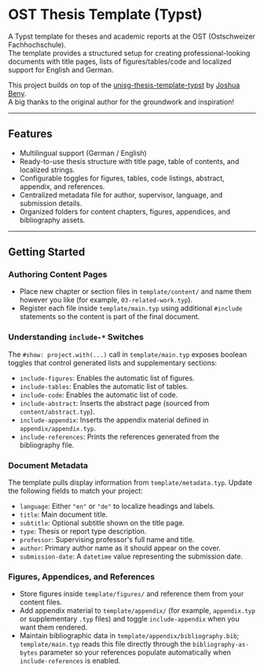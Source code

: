 # OST Thesis Template (Typst)

A Typst template for theses and academic reports at the OST (Ostschweizer Fachhochschule).  
The template provides a structured setup for creating professional-looking documents with title pages, lists of figures/tables/code and localized support for English and German.

This project builds on top of the [unisg-thesis-template-typst](https://github.com/joshuabeny1999/unisg-thesis-template-typst) by [Joshua Beny](https://github.com/joshuabeny1999).  
A big thanks to the original author for the groundwork and inspiration!

---

## Features
- Multilingual support (German / English)  
- Ready-to-use thesis structure with title page, table of contents, and localized strings.
- Configurable toggles for figures, tables, code listings, abstract, appendix, and references.
- Centralized metadata file for author, supervisor, language, and submission details.
- Organized folders for content chapters, figures, appendices, and bibliography assets.

---

## Getting Started

### Authoring Content Pages
- Place new chapter or section files in `template/content/` and name them however you like (for example, `03-related-work.typ`).
- Register each file inside `template/main.typ` using additional `#include` statements so the content is part of the final document.

### Understanding `include-*` Switches
The `#show: project.with(...)` call in `template/main.typ` exposes boolean toggles that control generated lists and supplementary sections:

- `include-figures`: Enables the automatic list of figures.
- `include-tables`: Enables the automatic list of tables.
- `include-code`: Enables the automatic list of code.
- `include-abstract`: Inserts the abstract page (sourced from `content/abstract.typ`).
- `include-appendix`: Inserts the appendix material defined in `appendix/appendix.typ`.
- `include-references`: Prints the references generated from the bibliography file.

### Document Metadata
The template pulls display information from `template/metadata.typ`. Update the following fields to match your project:

- `language`: Either `"en"` or `"de"` to localize headings and labels.
- `title`: Main document title.
- `subtitle`: Optional subtitle shown on the title page.
- `type`: Thesis or report type description.
- `professor`: Supervising professor's full name and title.
- `author`: Primary author name as it should appear on the cover.
- `submission-date`: A `datetime` value representing the submission date.

### Figures, Appendices, and References
- Store figures inside `template/figures/` and reference them from your content files.
- Add appendix material to `template/appendix/` (for example, `appendix.typ` or supplementary `.typ` files) and toggle `include-appendix` when you want them rendered.
- Maintain bibliographic data in `template/appendix/bibliography.bib`; `template/main.typ` reads this file directly through the `bibliography-as-bytes` parameter so your references populate automatically when `include-references` is enabled.
